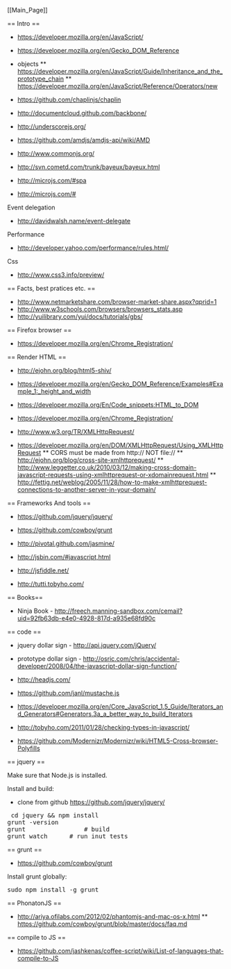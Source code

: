 [[Main_Page]]

== Intro ==

* https://developer.mozilla.org/en/JavaScript/
* https://developer.mozilla.org/en/Gecko_DOM_Reference
* objects
** https://developer.mozilla.org/en/JavaScript/Guide/Inheritance_and_the_prototype_chain
** https://developer.mozilla.org/en/JavaScript/Reference/Operators/new

* https://github.com/chaplinjs/chaplin
* http://documentcloud.github.com/backbone/
* http://underscorejs.org/

* https://github.com/amdjs/amdjs-api/wiki/AMD
* http://www.commonjs.org/

* http://svn.cometd.com/trunk/bayeux/bayeux.html

* http://microjs.com/#spa
* http://microjs.com/#

Event delegation
* http://davidwalsh.name/event-delegate

Performance
* http://developer.yahoo.com/performance/rules.html/

Css
* http://www.css3.info/preview/

== Facts, best pratices etc. ==

* http://www.netmarketshare.com/browser-market-share.aspx?qprid=1
* http://www.w3schools.com/browsers/browsers_stats.asp
* http://yuilibrary.com/yui/docs/tutorials/gbs/


== Firefox browser ==

* https://developer.mozilla.org/en/Chrome_Registration/


== Render HTML ==

* http://ejohn.org/blog/html5-shiv/
* https://developer.mozilla.org/en/Gecko_DOM_Reference/Examples#Example_1:_height_and_width

* https://developer.mozilla.org/En/Code_snippets:HTML_to_DOM
* https://developer.mozilla.org/en/Chrome_Registration/

* http://www.w3.org/TR/XMLHttpRequest/

* https://developer.mozilla.org/en/DOM/XMLHttpRequest/Using_XMLHttpRequest
** CORS must be made from http:// NOT file://
** http://ejohn.org/blog/cross-site-xmlhttprequest/
** http://www.leggetter.co.uk/2010/03/12/making-cross-domain-javascript-requests-using-xmlhttprequest-or-xdomainrequest.html
** http://fettig.net/weblog/2005/11/28/how-to-make-xmlhttprequest-connections-to-another-server-in-your-domain/

== Frameworks And tools ==

* https://github.com/jquery/jquery/
* https://github.com/cowboy/grunt

* http://pivotal.github.com/jasmine/

* http://jsbin.com/#javascript,html
* http://jsfiddle.net/

* http://tutti.tobyho.com/

== Books==

* Ninja Book - http://freech.manning-sandbox.com/cemail?uid=92fb63db-e4e0-4928-817d-a935e68fd90c


== code ==

* jquery dollar sign - http://api.jquery.com/jQuery/

* prototype dollar sign - http://osric.com/chris/accidental-developer/2008/04/the-javascript-dollar-sign-function/

* http://headjs.com/

* https://github.com/janl/mustache.js

* https://developer.mozilla.org/en/Core_JavaScript_1.5_Guide/Iterators_and_Generators#Generators.3a_a_better_way_to_build_Iterators

* http://tobyho.com/2011/01/28/checking-types-in-javascript/

* https://github.com/Modernizr/Modernizr/wiki/HTML5-Cross-browser-Polyfills

== jquery ==

Make sure that Node.js is installed.

Install and build:
* clone from github https://github.com/jquery/jquery/

<pre>
 cd jquery && npm install
grunt -version
grunt                # build
grunt watch      # run inut tests
</pre>


== grunt ==

* https://github.com/cowboy/grunt

Install grunt globally:
<pre>
sudo npm install -g grunt
</pre>


== PhonatonJS ==

* http://ariya.ofilabs.com/2012/02/phantomjs-and-mac-os-x.html
** https://github.com/cowboy/grunt/blob/master/docs/faq.md


== compile to JS ==

* https://github.com/jashkenas/coffee-script/wiki/List-of-languages-that-compile-to-JS

